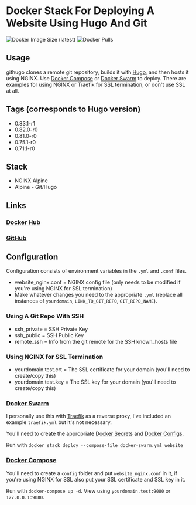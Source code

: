 # Docker Stack For Deploying A Website Using Hugo And Git

![Docker Image Size (latest)](https://img.shields.io/docker/image-size/zeigren/githugo/latest)
![Docker Pulls](https://img.shields.io/docker/pulls/zeigren/githugo)

## Usage

githugo clones a remote git repository, builds it with [Hugo](https://gohugo.io/), and then hosts it using NGINX. Use [Docker Compose](https://docs.docker.com/compose/) or [Docker Swarm](https://docs.docker.com/engine/swarm/) to deploy. There are examples for using NGINX or Traefik for SSL termination, or don't use SSL at all.

## Tags (corresponds to Hugo version)

- 0.83.1-r1
- 0.82.0-r0
- 0.81.0-r0
- 0.75.1-r0
- 0.71.1-r0

## Stack

- NGINX Alpine
- Alpine - Git/Hugo

## Links

### [Docker Hub](https://hub.docker.com/r/zeigren/githugo)

### [GitHub](https://github.com/Zeigren/githugo)

## Configuration

Configuration consists of environment variables in the `.yml` and `.conf` files.

- website_nginx.conf = NGINX config file (only needs to be modified if you're using NGINX for SSL termination)
- Make whatever changes you need to the appropriate `.yml` (replace all instances of `yourdomain`, `LINK_TO_GIT_REPO`, `GIT_REPO_NAME`).

### Using A Git Repo With SSH

- ssh_private = SSH Private Key
- ssh_public = SSH Public Key
- remote_ssh = Info from the git remote for the SSH known_hosts file

### Using NGINX for SSL Termination

- yourdomain.test.crt = The SSL certificate for your domain (you'll need to create/copy this)
- yourdomain.test.key = The SSL key for your domain (you'll need to create/copy this)

### [Docker Swarm](https://docs.docker.com/engine/swarm/)

I personally use this with [Traefik](https://traefik.io/) as a reverse proxy, I've included an example `traefik.yml` but it's not necessary.

You'll need to create the appropriate [Docker Secrets](https://docs.docker.com/engine/swarm/secrets/) and [Docker Configs](https://docs.docker.com/engine/swarm/configs/).

Run with `docker stack deploy --compose-file docker-swarm.yml website`

### [Docker Compose](https://docs.docker.com/compose/)

You'll need to create a `config` folder and put `website_nginx.conf` in it, if you're using NGINX for SSL also put your SSL certificate and SSL key in it.

Run with `docker-compose up -d`. View using `yourdomain.test:9080` or `127.0.0.1:9080`.
